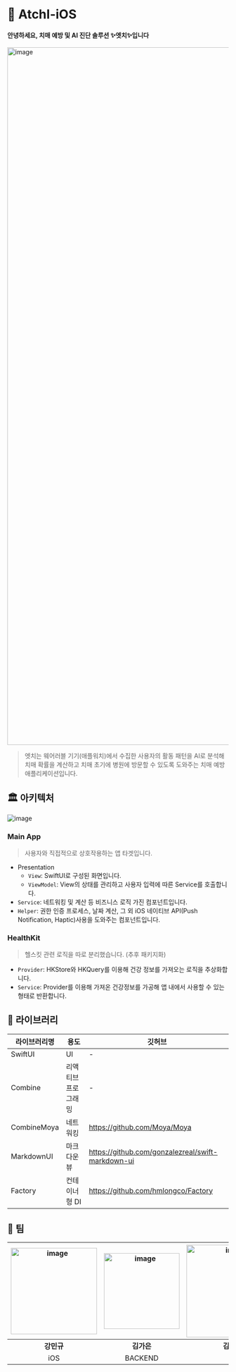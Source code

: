 # 💟 AtchI-iOS
#### 안녕하세요, 치매 예방 및 AI 진단 솔루션 ✨엣치✨입니다
<img width="1584" alt="image" src="https://github.com/Team-cheonhamujeok/AtchI-iOS/assets/71880682/00281a40-cb69-4ef6-8062-f2f261acc5e2">

> 엣치는 웨어러블 기기(애플워치)에서 수집한 사용자의 활동 패턴을 AI로 분석해 치매 확률을 계산하고 치매 초기에 병원에 방문할 수 있도록 도와주는 치매 예방 애플리케이션입니다.

## 🏛️ 아키텍처
![image](https://github.com/Team-cheonhamujeok/AtchI-iOS/assets/71880682/0363fc1a-c9a8-4206-af69-4220edced1f6)

### Main App
> 사용자와 직접적으로 상호작용하는 앱 타겟입니다.
- Presentation
  - `View`: SwiftUI로 구성된 화면입니다.
  - `ViewModel`: View의 상태를 관리하고 사용자 입력에 따른 Service를 호출합니다.
- `Service`: 네트워킹 및 계산 등 비즈니스 로직 가진 컴포넌트입니다.
- `Helper`: 권한 인증 프로세스, 날짜 계산, 그 외 iOS 네이티브 API(Push Notification, Haptic)사용을 도와주는 컴포넌트입니다.

### HealthKit
> 헬스킷 관련 로직을 따로 분리했습니다. (추후 패키지화)
- `Provider`: HKStore와 HKQuery를 이용해 건강 정보를 가져오는 로직을 추상화합니다.
- `Service`: Provider를 이용해 가져온 건강정보를 가공해 앱 내에서 사용할 수 있는 형태로 반환합니다.

## 📘 라이브러리
라이브러리명 | 용도 | 깃허브
---|---|---
SwiftUI | UI | -
Combine | 리액티브 프로그래밍 | -
CombineMoya | 네트워킹 | https://github.com/Moya/Moya
MarkdownUI | 마크다운 뷰 | https://github.com/gonzalezreal/swift-markdown-ui
Factory | 컨테이너형 DI | https://github.com/hmlongco/Factory

## 👥 팀
<img width="196" alt="image" src="https://github.com/Team-cheonhamujeok/AtchI-iOS/assets/71880682/887d1c39-7ef6-4c2a-9001-bf969dbf4c6e"> | <img width="172" alt="image" src="https://github.com/Team-cheonhamujeok/AtchI-iOS/assets/71880682/dee9970a-a559-41c3-ac03-209fa1d04522"> | <img width="210" alt="image" src="https://github.com/Team-cheonhamujeok/AtchI-iOS/assets/71880682/6d0690d9-cfe5-4400-9da5-1cbc00524d72"> | <img width="171" alt="image" src="https://github.com/Team-cheonhamujeok/AtchI-iOS/assets/71880682/31ed75e2-7a5f-4c91-b389-93b88054651d"> | <img width="211" alt="image" src="https://github.com/Team-cheonhamujeok/AtchI-iOS/assets/71880682/c81670af-8453-45bf-9aa6-6225dba6bdbe">
:---:|:---:|:---:|:---:|:---:|
**강민규** | **김가은** | **김민제** | **이도연** | **이봄이**
iOS | BACKEND | AI | iOS | iOS





